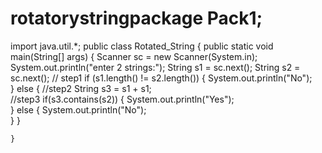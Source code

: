 # rotatorystringpackage Pack1;
import java.util.*;
public class Rotated_String {
public static void main(String[] args) {
	Scanner sc = new Scanner(System.in);
	System.out.println("enter 2 strings:");
	String s1 = sc.next();
	String s2 = sc.next();
	// step1
	if (s1.length() != s2.length())
	{
		System.out.println("No");		
	}
	else
	{
		//step2
		String s3 = s1 + s1;	
		//step3
		if(s3.contains(s2))
		{
			System.out.println("Yes");	
		}
		else
		{
			System.out.println("No");	
		}
	}
 
	}
